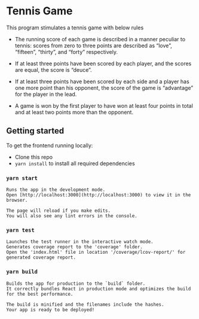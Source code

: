 # Tennis Game
This program stimulates a tennis game with below rules

* The running score of each game is described in a manner peculiar to tennis: scores from zero to three points are described as “love”, “fifteen”, “thirty”, and “forty” respectively.

* If at least three points have been scored by each player, and the scores are equal, the score is “deuce”.

* If at least three points have been scored by each side and a player has one more point than his opponent, the score of the game is “advantage” for the player in the lead.

* A game is won by the first player to have won at least four points in total and at least two points more than the opponent.


## Getting started

To get the frontend running locally:

-   Clone this repo
-   `yarn install`  to install all required dependencies

### `yarn start`

    Runs the app in the development mode.
    Open [http://localhost:3000](http://localhost:3000) to view it in the browser.

    The page will reload if you make edits.
    You will also see any lint errors in the console.

### `yarn test`

    Launches the test runner in the interactive watch mode.
    Generates coverage report to the 'coverage' folder.
    Open the 'index.html' file in location '/coverage/lcov-report/' for generated coverage report.

### `yarn build`

    Builds the app for production to the `build` folder.
    It correctly bundles React in production mode and optimizes the build for the best performance.

    The build is minified and the filenames include the hashes.
    Your app is ready to be deployed!
